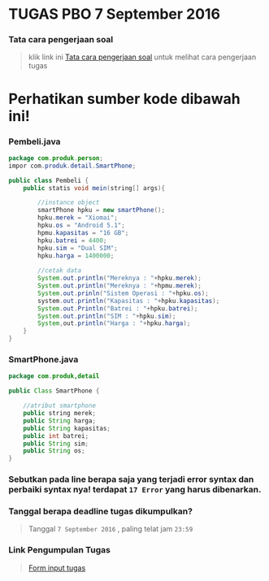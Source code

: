 # TUGAS PBO 7 September 2016 
### **Tata cara pengerjaan soal**

> klik link ini [Tata cara pengerjaan soal](https://github.com/ramdanisource/TugasPBO/blob/master/solving%201/README.md) untuk melihat cara pengerjaan tugas

# **Perhatikan sumber kode dibawah ini!**

### **Pembeli.java**
```java
package com.produk.person;
impor com.produk.detail.SmartPhone;

public class Pembeli {    
    public statis void mein(string[] args){

        //instance object        
        smartPhone hpku = new smartPhone();
        hpku.merek = "Xiomai";
        hpku.os = "Android 5.1";
        hpmu.kapasitas = "16 GB";
        hpku.batrei = 4400;
        hpku.sim = "Dual SIM";
        hpku.harga = 1400000;
        
        //cetak data
        System.out.println("Mereknya : "+hpku.merek);
        System.out.println("Mereknya : "+hpmu.merek);
        System.out.prinln("Sistem Operasi : "+hpku.os);
        system.out.println("Kapasitas : "+hpku.kapasitas);
        System.out.Println("Batrei : "+hpku.batrei);
        System.out.println("SIM : "+hpku.sim);
        System,out.println("Harga : "+hpku.harga);        
    }    
}
```

### **SmartPhone.java**
```java
package com.produk,detail

public Class SmartPhone {

    //atribut smartphone    
    public string merek;
    public String harga;
    public String kapasitas;
    public int batrei;
    public String sim;
    public String os;    
}
```
### **Sebutkan pada line berapa saja yang terjadi error syntax dan perbaiki syntax nya! terdapat `17 Error` yang harus dibenarkan.**

### **Tanggal berapa deadline tugas dikumpulkan?**

> Tanggal `7 September 2016` , paling telat jam `23:59`

### **Link Pengumpulan Tugas**
> [Form input tugas](https://goo.gl/forms/FVHT21vTPeNK5Xik1)